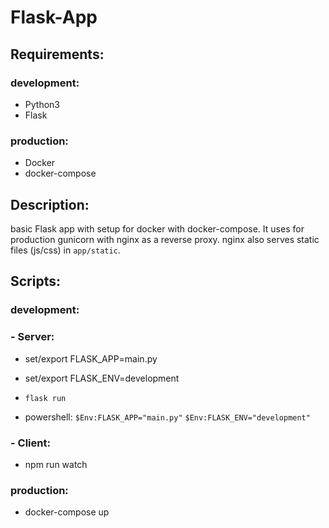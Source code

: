 # Flask-App

## Requirements:
### development:
- Python3
- Flask
### production:
- Docker
- docker-compose

## Description: 
basic Flask app with setup for docker with docker-compose. It uses for production gunicorn with nginx as a reverse proxy. nginx also serves static files (js/css) in `app/static`.

## Scripts:
### development:

### - Server:

- set/export FLASK_APP=main.py
- set/export FLASK_ENV=development
- `flask run`

- powershell:
`$Env:FLASK_APP="main.py"`
`$Env:FLASK_ENV="development"`

### - Client:
- npm run watch

### production:
- docker-compose up

